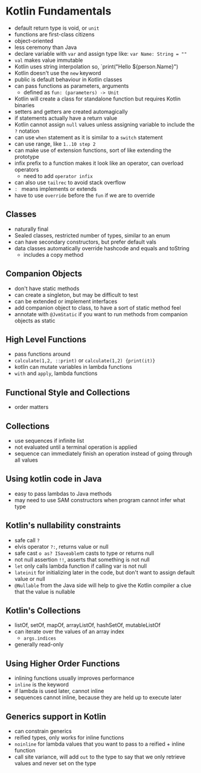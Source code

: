 # Kotlin Fundamentals

* default return type is void, or `unit`
* functions are first-class citizens
* object-oriented
* less ceremony than Java
* declare variable with `var` and assign type like: `var Name: String = ""`
* `val` makes value immutable 
* Kotlin uses string interpolation so, `print("Hello ${person.Name}")
* Kotlin doesn't use the `new` keyword
* public is default behaviour in Kotlin classes
* can pass functions as parameters, arguments
    * defined as `fun: (parameters) -> Unit`
* Kotlin will create a class for standalone function but requires Kotlin binaries
* setters and getters are created automagically
* if statements actually have a return value
* Kotlin cannot assign `null` values unless assigning variable to include the `?` notation
* can use `when` statement as it is similar to a `switch` statement
* can use range, like `1..10 step 2`
* can make use of extension functions, sort of like extending the prototype
* infix prefix to a function makes it look like an operator, can overload operators
    * need to add `operator infix`
* can also use `tailrec` to avoid stack overflow
* `: ` means implements or extends
* have to use `override` before the `fun` if we are to override

## Classes
* naturally final
* Sealed classes, restricted number of types, similar to an enum
* can have secondary constructors, but prefer default vals
* data classes automatically override hashcode and equals and toString
    * includes a copy method

## Companion Objects
* don't have static methods
* can create a singleton, but may be difficult to test
* can be extended or implement interfaces
* add companion object to class, to have a sort of static method feel
* annotate with `@JvmStatic` if you want to run methods from companion objects as static

## High Level Functions
* pass functions around
* `calculate(1,2, ::print)` or `calculate(1,2) {print(it)}`
* kotlin can mutate variables in lambda functions
* `with` and `apply`, lambda functions

## Functional Style and Collections
* order matters

## Collections
* use sequences if infinite list
* not evaluated until a terminal operation is applied
* sequence can immediately finish an operation instead of going through all values
  
## Using kotlin code in Java
* easy to pass lambdas to Java methods
* may need to use SAM constructors when program cannot infer what type

## Kotlin's nullability constraints
* safe call `?`
* elvis operator `?:`, returns value or null
* safe cast `o as? ISaveable`m casts to type or returns null
* not null assertion `!!`, asserts that something is not null
* `let` only calls lambda function if calling var is not null
* `lateinit` for initializing later in the code, but don't want to assign default value or null
* `@Nullable` from the Java side will help to give the Kotlin compiler a clue that the value is nullable

## Kotlin's Collections
* listOf, setOf, mapOf, arrayListOf, hashSetOf, mutableListOf
* can iterate over the values of an array index
    * `args.indices`
* generally read-only

## Using Higher Order Functions
* inlining functions usually improves performance
* `inline` is the keyword
* if lambda is used later, cannot inline
* sequences cannot inline, because they are held up to execute later

## Generics support in Kotlin
* can constrain generics
* reified types, only works for inline functions
* `noinline` for lambda values that you want to pass to a reified + inline function
* call site variance, will add `out` to the type to say that we only retrieve values and never set on the type